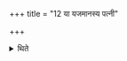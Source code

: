 +++
title = "12 या यजमानस्य पत्नी"

+++

<details><summary>थिते</summary>

12. Having run towards, she who is the wife of the sacrificer, strikes.
</details>
